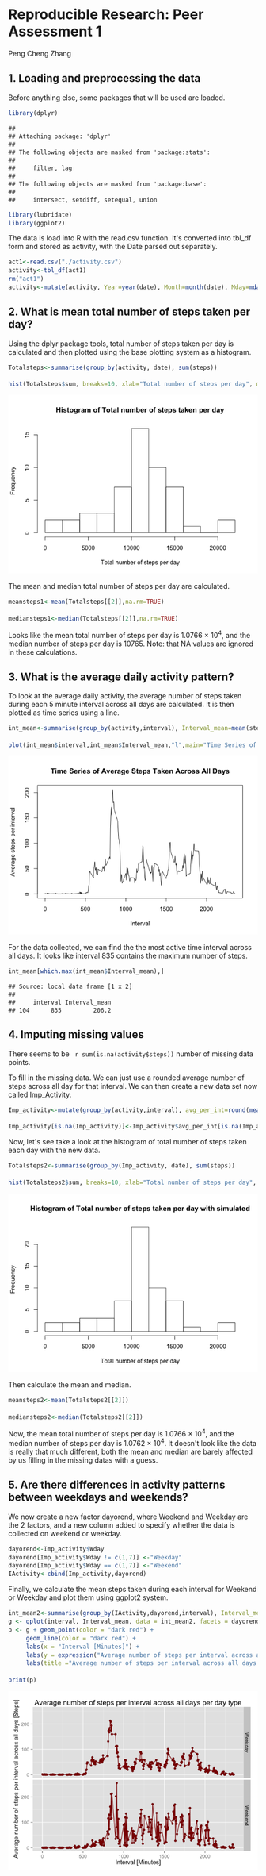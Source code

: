 # Reproducible Research: Peer Assessment 1
Peng Cheng Zhang  


## 1. Loading and preprocessing the data
Before anything else, some packages that will be used are loaded.

```r
library(dplyr)
```

```
## 
## Attaching package: 'dplyr'
## 
## The following objects are masked from 'package:stats':
## 
##     filter, lag
## 
## The following objects are masked from 'package:base':
## 
##     intersect, setdiff, setequal, union
```

```r
library(lubridate)
library(ggplot2)
```

The data is load into R with the read.csv function.
It's converted into tbl_df form and stored as activity, with the Date parsed out separately.


```r
act1<-read.csv("./activity.csv")
activity<-tbl_df(act1)
rm("act1")
activity<-mutate(activity, Year=year(date), Month=month(date), Mday=mday(date),Wday=wday(date))
```

## 2. What is mean total number of steps taken per day?

Using the dplyr package tools, total number of steps taken per day is calculated and then plotted using the base plotting system as a histogram.

```r
Totalsteps<-summarise(group_by(activity, date), sum(steps))

hist(Totalsteps$sum, breaks=10, xlab="Total number of steps per day", main="Histogram of Total number of steps taken per day")
```

![plot of chunk unnamed-chunk-3](./PA1_template_files/figure-html/unnamed-chunk-3.png) 

The mean and median total number of steps per day are calculated.

```r
meansteps1<-mean(Totalsteps[[2]],na.rm=TRUE)

mediansteps1<-median(Totalsteps[[2]],na.rm=TRUE)
```
Looks like the mean total number of steps per day is 1.0766 &times; 10<sup>4</sup>, and the median number of steps per day is 10765.
Note: that NA values are ignored in these calculations.

## 3. What is the average daily activity pattern?

To look at the average daily activity, the average number of steps taken during each 5 minute interval across all days are calculated. 
It is then plotted as time series using a line.

```r
int_mean<-summarise(group_by(activity,interval), Interval_mean=mean(steps,na.rm=TRUE))

plot(int_mean$interval,int_mean$Interval_mean,"l",main="Time Series of Average Steps Taken Across All Days", xlab="Interval",ylab="Average steps per interval")
```

![plot of chunk unnamed-chunk-5](./PA1_template_files/figure-html/unnamed-chunk-5.png) 

For the data collected, we can find the the most active time interval across all days. It looks like interval 835 contains the maximum number of steps.


```r
int_mean[which.max(int_mean$Interval_mean),]
```

```
## Source: local data frame [1 x 2]
## 
##     interval Interval_mean
## 104      835         206.2
```

## 4. Imputing missing values

There seems to be ` r sum(is.na(activity$steps))` number of missing data points.

To fill in the missing data. We can just use a rounded average number of steps across all day for that interval.
We can then create a new data set now called Imp_Activity.


```r
Imp_activity<-mutate(group_by(activity,interval), avg_per_int=round(mean(steps,na.rm=TRUE)))

Imp_activity[is.na(Imp_activity)]<-Imp_activity$avg_per_int[is.na(Imp_activity)]
```

Now, let's see take a look at the histogram of total number of steps taken each day with the new data.

```r
Totalsteps2<-summarise(group_by(Imp_activity, date), sum(steps))

hist(Totalsteps2$sum, breaks=10, xlab="Total number of steps per day", main="Histogram of Total number of steps taken per day with simulated")
```

![plot of chunk unnamed-chunk-8](./PA1_template_files/figure-html/unnamed-chunk-8.png) 

Then calculate the mean and median.

```r
meansteps2<-mean(Totalsteps2[[2]])

mediansteps2<-median(Totalsteps2[[2]])
```

Now, the mean total number of steps per day is 1.0766 &times; 10<sup>4</sup>, and the median number of steps per day is 1.0762 &times; 10<sup>4</sup>.
It doesn't look like the data is really that much different, both the mean and median are barely affected by us filling in the missing datas with a guess.

## 5. Are there differences in activity patterns between weekdays and weekends?

We now create a new factor dayorend, where Weekend and Weekday are the 2 factors, and a new column added to specify whether the data is collected on weekend or weekday.


```r
dayorend<-Imp_activity$Wday
dayorend[Imp_activity$Wday != c(1,7)] <-"Weekday"
dayorend[Imp_activity$Wday == c(1,7)] <-"Weekend"
IActivity<-cbind(Imp_activity,dayorend)
```

Finally, we calculate the mean steps taken during each interval for Weekend or Weekday and plot them using ggplot2 system.


```r
int_mean2<-summarise(group_by(IActivity,dayorend,interval), Interval_mean=mean(steps))
g <- qplot(interval, Interval_mean, data = int_mean2, facets = dayorend ~ .)
p <- g + geom_point(color = "dark red") +
     geom_line(color = "dark red") +
     labs(x = "Interval [Minutes]") +
     labs(y = expression("Average number of steps per interval across all days [Steps]")) +
     labs(title ="Average number of steps per interval across all days per day type")
 
print(p)
```

![plot of chunk unnamed-chunk-11](./PA1_template_files/figure-html/unnamed-chunk-11.png) 


